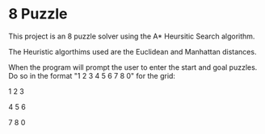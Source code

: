 # 8 Puzzle 

This project is an 8 puzzle solver using the A* Heursitic Search algorithm. 

The Heuristic algorthims used are the Euclidean and Manhattan distances.

When the program will prompt the user to enter the start and goal puzzles. Do so in the format "1 2 3 4 5 6 7 8 0" 
for the grid:

1  2  3

4  5  6 

7  8  0



